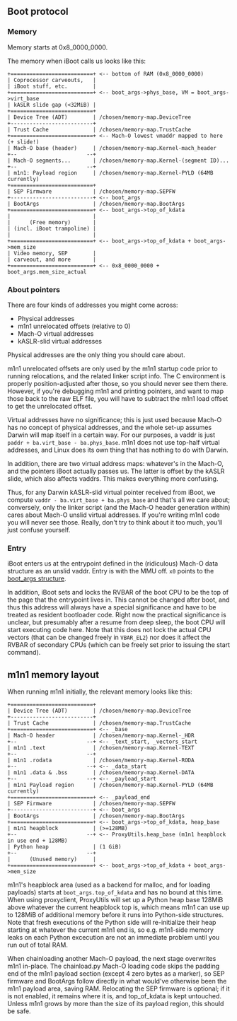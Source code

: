 ## Boot protocol

### Memory

Memory starts at 0x8_0000_0000.

The memory when iBoot calls us looks like this:

```
+==========================+ <-- bottom of RAM (0x8_0000_0000)
| Coprocessor carveouts,   |
| iBoot stuff, etc.        |
+==========================+ <-- boot_args->phys_base, VM = boot_args->virt_base
| kASLR slide gap (<32MiB) |
+==========================+
| Device Tree (ADT)        | /chosen/memory-map.DeviceTree
+--------------------------+
| Trust Cache              | /chosen/memory-map.TrustCache
+==========================+ <-- Mach-O lowest vmaddr mapped to here (+ slide!)
| Mach-O base (header)     | /chosen/memory-map.Kernel-mach_header
+--                      --+
| Mach-O segments...       | /chosen/memory-map.Kernel-(segment ID)...
+--                      --+
| m1n1: Payload region     | /chosen/memory-map.Kernel-PYLD (64MB currently)
+==========================+
| SEP Firmware             | /chosen/memory-map.SEPFW
+--------------------------+ <-- boot_args
| BootArgs                 | /chosen/memory-map.BootArgs
+==========================+ <-- boot_args->top_of_kdata
|                          |
|      (Free memory)       |
| (incl. iBoot trampoline) |
|                          |
+==========================+ <-- boot_args->top_of_kdata + boot_args->mem_size
| Video memory, SEP        |
| carveout, and more       |
+==========================+ <-- 0x8_0000_0000 + boot_args.mem_size_actual
```

### About pointers

There are four kinds of addresses you might come across:

* Physical addresses
* m1n1 unrelocated offsets (relative to 0)
* Mach-O virtual addresses
* kASLR-slid virtual addresses

Physical addresses are the only thing you should care about.

m1n1 unrelocated offsets are only used by the m1n1 startup code prior to running relocations, and
the related linker script info. The C environment is properly position-adjusted after those, so you
should never see them there. However, if you're debugging m1n1 and printing pointers, and want to
map those back to the raw ELF file, you will have to subtract the m1n1 load offset to get the
unrelocated offset.

Virtual addresses have no significance; this is just used because Mach-O has no concept of physical
addresses, and the whole set-up assumes Darwin will map itself in a certain way. For our purposes,
a vaddr is just `paddr + ba.virt_base - ba.phys_base`. m1n1 does not use top-half virtual addresses,
and Linux does its own thing that has nothing to do with Darwin.

In addition, there are two virtual address maps: whatever's in the Mach-O, and the pointers iBoot
actually passes us. The latter is offset by the kASLR slide, which also affects vaddrs. This makes
everything more confusing.

Thus, for any Darwin kASLR-slid virtual pointer received from iBoot, we compute
`vaddr - ba.virt_base + ba.phys_base` and that's all we care about; conversely, only the linker
script (and the Mach-O header generation within) cares about Mach-O unslid virtual addresses.
If you're writing m1n1 code you will never see those. Really, don't try to think about it too much,
you'll just confuse yourself.

### Entry

iBoot enters us at the entrypoint defined in the (ridiculous) Mach-O data structure as an unslid
vaddr. Entry is with the MMU off. `x0` points to the [boot_args structure](https://github.com/AsahiLinux/m1n1/blob/main/src/xnuboot.h).

In addition, iBoot sets and locks the RVBAR of the boot CPU to be the top of the page that the
entrypoint lives in. This cannot be changed after boot, and thus this address will always have
a special significance and have to be treated as resident bootloader code. Right now the practical
significance is unclear, but presumably after a resume from deep sleep, the boot CPU will start
executing code here. Note that this does not lock the actual CPU vectors (that can be changed
freely in `VBAR_EL2`) nor does it affect the RVBAR of secondary CPUs (which can be freely set prior
to issuing the start command).

## m1n1 memory layout

When running m1n1 initially, the relevant memory looks like this:

```
+==========================+
| Device Tree (ADT)        | /chosen/memory-map.DeviceTree
+--------------------------+
| Trust Cache              | /chosen/memory-map.TrustCache
+==========================+ <-- _base
| Mach-O header            | /chosen/memory-map.Kernel-_HDR
+--                      --+ <-- _text_start, _vectors_start
| m1n1 .text               | /chosen/memory-map.Kernel-TEXT
+--                      --+
| m1n1 .rodata             | /chosen/memory-map.Kernel-RODA
+--                      --+ <-- _data_start
| m1n1 .data & .bss        | /chosen/memory-map.Kernel-DATA
+--                      --+ <-- _payload_start
| m1n1 Payload region      | /chosen/memory-map.Kernel-PYLD (64MB currently)
+==========================+ <-- _payload_end
| SEP Firmware             | /chosen/memory-map.SEPFW
+--------------------------+ <-- boot_args
| BootArgs                 | /chosen/memory-map.BootArgs
+==========================+ <-- boot_args->top_of_kdata, heap_base
| m1n1 heapblock           | (>=128MB)
+--                      --+ <-- ProxyUtils.heap_base (m1n1 heapblock in use end + 128MB)
| Python heap              | (1 GiB)
+--                      --+
|      (Unused memory)     |
+==========================+ <-- boot_args->top_of_kdata + boot_args->mem_size
```

m1n1's heapblock area (used as a backend for malloc, and for loading payloads) starts at `boot_args.top_of_kdata` and has no bound at this time. When using proxyclient, ProxyUtils will set up a Python heap base 128MiB above whatever the current heapblock top is, which means m1n1 can use up to 128MiB of additional memory before it runs into Python-side structures. Note that fresh executions of the Python side will re-initialize their heap starting at whatever the current m1n1 end is, so e.g. m1n1-side memory leaks on each Python excecution are not an immediate problem until you run out of total RAM.

When chainloading another Mach-O payload, the next stage overwrites m1n1 in-place. The chainload.py Mach-O loading code skips the padding end of the m1n1 payload section (except 4 zero bytes as a marker), so SEP firmware and BootArgs follow directly in what would've otherwise been the m1n1 payload area, saving RAM. Relocating the SEP firmware is optional; if it is not enabled, it remains where it is, and top_of_kdata is kept untouched. Unless m1n1 grows by more than the size of its payload region, this should be safe.
